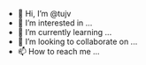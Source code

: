 - 👋 Hi, I’m @tujv
- 👀 I’m interested in ...
- 🌱 I’m currently learning ...
- 💞️ I’m looking to collaborate on ...
- 📫 How to reach me ...

<!---
tujv/tujv is a ✨ special ✨ repository because its `README.md` (this file) appears on your GitHub profile.
You can click the Preview link to take a look at your changes.
--->
